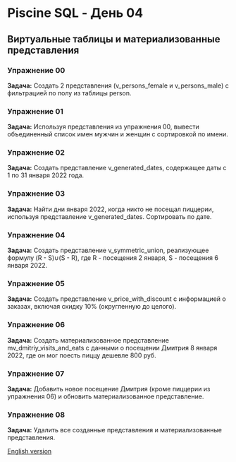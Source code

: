 # Piscine SQL - День 04

## Виртуальные таблицы и материализованные представления

### Упражнение 00
**Задача:** Создать 2 представления (v_persons_female и v_persons_male) с фильтрацией по полу из таблицы person.

### Упражнение 01
**Задача:** Используя представления из упражнения 00, вывести объединенный список имен мужчин и женщин с сортировкой по имени.

### Упражнение 02
**Задача:** Создать представление v_generated_dates, содержащее даты с 1 по 31 января 2022 года.

### Упражнение 03
**Задача:** Найти дни января 2022, когда никто не посещал пиццерии, используя представление v_generated_dates. Сортировать по дате.

### Упражнение 04
**Задача:** Создать представление v_symmetric_union, реализующее формулу (R - S)∪(S - R), где R - посещения 2 января, S - посещения 6 января 2022.

### Упражнение 05
**Задача:** Создать представление v_price_with_discount с информацией о заказах, включая скидку 10% (округленную до целого).

### Упражнение 06
**Задача:** Создать материализованное представление mv_dmitriy_visits_and_eats с данными о посещении Дмитрия 8 января 2022, где он мог поесть пиццу дешевле 800 руб.

### Упражнение 07
**Задача:** Добавить новое посещение Дмитрия (кроме пиццерии из упражнения 06) и обновить материализованное представление.

### Упражнение 08
**Задача:** Удалить все созданные представления и материализованные представления.

[English version](README.md)
